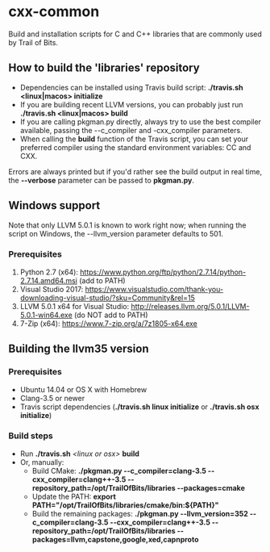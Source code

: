 # cxx-common

Build and installation scripts for C and C++ libraries that are commonly used by Trail of Bits.

## How to build the 'libraries' repository

 * Dependencies can be installed using Travis build script: **./travis.sh <linux|macos> initialize**
 * If you are building recent LLVM versions, you can probably just run **./travis.sh <linux|macos> build**
 * If you are calling pkgman.py directly, always try to use the best compiler available, passing the --c_compiler and -cxx_compiler parameters.
 * When calling the **build** function of the Travis script, you can set your preferred compiler using the standard environment variables: CC and CXX.

Errors are always printed but if you'd rather see the build output in real time, the **--verbose** parameter can be passed to **pkgman.py**.

## Windows support

Note that only LLVM 5.0.1 is known to work right now; when running the script on Windows, the --llvm_version parameter defaults to 501.

### Prerequisites
1. Python 2.7 (x64): https://www.python.org/ftp/python/2.7.14/python-2.7.14.amd64.msi (add to PATH)
2. Visual Studio 2017: https://www.visualstudio.com/thank-you-downloading-visual-studio/?sku=Community&rel=15
3. LLVM 5.0.1 x64 for Visual Studio: http://releases.llvm.org/5.0.1/LLVM-5.0.1-win64.exe (do NOT add to PATH)
4. 7-Zip (x64): https://www.7-zip.org/a/7z1805-x64.exe

## Building the llvm35 version

### Prerequisites
 * Ubuntu 14.04 or OS X with Homebrew
 * Clang-3.5 or newer
 * Travis script dependencies (**./travis.sh linux initialize** or **./travis.sh osx initialize**)

### Build steps
 * Run **./travis.sh** *<*linux *or* osx*>* **build**
 * Or, manually:
    * Build CMake: **./pkgman.py --c_compiler=clang-3.5 --cxx_compiler=clang++-3.5 --repository_path=/opt/TrailOfBits/libraries --packages=cmake**
    * Update the PATH: **export PATH="/opt/TrailOfBits/libraries/cmake/bin:${PATH}"**
    * Build the remaining packages: **./pkgman.py --llvm_version=352 --c_compiler=clang-3.5 --cxx_compiler=clang++-3.5 --repository_path=/opt/TrailOfBits/libraries --packages=llvm,capstone,google,xed,capnproto**
